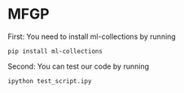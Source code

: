 # MFGP

First: You need to install ml-collections by running
```
pip install ml-collections
```

Second: You can test our code by running
```commandline
ipython test_script.ipy
```
